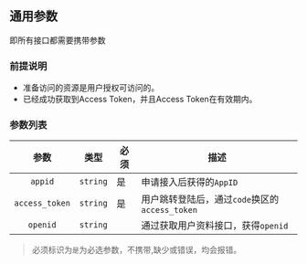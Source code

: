 <!-- toc -->

## 通用参数

即所有接口都需要携带参数

### 前提说明

- 准备访问的资源是用户授权可访问的。
- 已经成功获取到Access Token，并且Access Token在有效期内。

### 参数列表

|       参数       | 类型       | 必须   | 描述                                |
| :------------: | -------- | ---- | --------------------------------- |
|    `appid`     | `string` | 是    | 申请接入后获得的`AppID`                   |
| `access_token` | `string` | 是    | 用户跳转登陆后，通过`code`换区的`access_token` |
|    `openid`    | `string` |      | 通过获取用户资料接口，获得`openid`             |

> 必须标识为`是`为必选参数，不携带,缺少或错误，均会报错。
